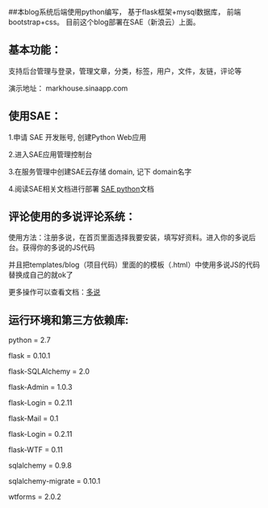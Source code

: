 
##本blog系统后端使用python编写，
基于flask框架+mysql数据库，
前端bootstrap+css。
目前这个blog部署在SAE（新浪云）上面。

基本功能：
---------
支持后台管理与登录，管理文章，分类，标签，用户，文件，友链，评论等

演示地址：
markhouse.sinaapp.com

使用SAE：
----------------
1.申请 SAE 开发账号, 创建Python Web应用

2.进入SAE应用管理控制台

3.在服务管理中创建SAE云存储 domain, 记下 domain名字

4.阅读SAE相关文档进行部署 [SAE python](http://sae.sina.com.cn/doc/python/index.html)文档



评论使用的多说评论系统：
-------------------
使用方法：注册多说，在首页里面选择我要安装，填写好资料。进入你的多说后台。获得你的多说的JS代码

并且把templates/blog（项目代码）里面的的模板（.html）中使用多说JS的代码替换成自己的就ok了

更多操作可以查看文档：[多说](http://dev.duoshuo.com/docs)


运行环境和第三方依赖库:
------------
python = 2.7

flask = 0.10.1

flask-SQLAlchemy = 2.0

flask-Admin = 1.0.3

flask-Login = 0.2.11

flask-Mail = 0.1

flask-Login = 0.2.11

flask-WTF = 0.11

sqlalchemy = 0.9.8

sqlalchemy-migrate = 0.10.1

wtforms = 2.0.2
